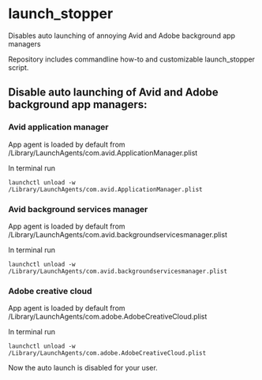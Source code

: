 # launch_stopper
Disables auto launching of annoying Avid and Adobe background app managers

Repository includes commandline how-to and customizable launch_stopper script. 


## Disable auto launching of Avid and Adobe background app managers:
### Avid application manager
App agent is loaded by default from /Library/LaunchAgents/com.avid.ApplicationManager.plist

In terminal run
```
launchctl unload -w /Library/LaunchAgents/com.avid.ApplicationManager.plist
```

### Avid background services manager
App agent is loaded by default from /Library/LaunchAgents/com.avid.backgroundservicesmanager.plist

In terminal run
```
launchctl unload -w /Library/LaunchAgents/com.avid.backgroundservicesmanager.plist
```

### Adobe creative cloud
App agent is loaded by default from /Library/LaunchAgents/com.adobe.AdobeCreativeCloud.plist

In terminal run
```
launchctl unload -w /Library/LaunchAgents/com.adobe.AdobeCreativeCloud.plist
```

Now the auto launch is disabled for your user.
